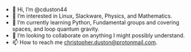 - 👋 Hi, I’m @cduston44
- 👀 I’m interested in Linux, Slackware, Physics, and Mathematics.
- 🌱 I’m currently learning Python, Fundamental groups and covering spaces, and loop quantum gravity.
- 💞️ I’m looking to collaborate on anything I might possibly understand.
- 📫 How to reach me christopher.duston@protonmail.com.

<!---
cduston44/cduston44 is a ✨ special ✨ repository because its `README.md` (this file) appears on your GitHub profile.
You can click the Preview link to take a look at your changes.
--->
